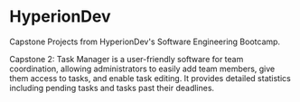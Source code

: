 # HyperionDev
Capstone Projects from HyperionDev's Software Engineering Bootcamp.

Capstone 2:
Task Manager is a user-friendly software for team coordination, allowing administrators to easily add team members, give them access to tasks, and enable task editing. It provides detailed statistics including pending tasks and tasks past their deadlines.
